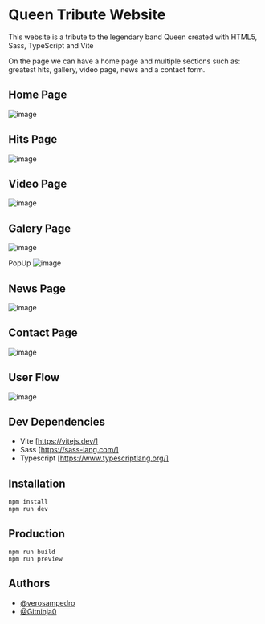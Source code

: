 
# Queen Tribute Website

This website is a tribute to the legendary band Queen created with HTML5, Sass, TypeScript and Vite

On the page we can have a home page and multiple sections such as: greatest hits, gallery, video page, news and a contact form.


## Home Page
![image](https://github.com/GitNinja0/QueensTribute/assets/146742892/5994876d-a9e3-4f27-882d-94025b3dcf33)

## Hits Page
![image](https://github.com/GitNinja0/QueensTribute/assets/146742892/9369adb8-8cb9-4220-99be-5e6b36070aa9)

## Video Page
![image](https://github.com/GitNinja0/QueensTribute/assets/146742892/fc3f98a1-a986-42cf-8970-5166707db045)

## Galery Page
![image](https://github.com/GitNinja0/QueensTribute/assets/146742892/d5912d1d-f9d2-4d36-b8e8-f50ca81f5279)

PopUp
![image](https://github.com/GitNinja0/QueensTribute/assets/146742892/70b1098b-c4da-4e52-b15d-f9f7c522b4b5)

## News Page
![image](https://github.com/GitNinja0/QueensTribute/assets/146742892/683a40ae-cfe3-4b37-8247-fba7d66c3bde)

## Contact Page
![image](https://github.com/GitNinja0/QueensTribute/assets/146742892/c33874d6-16d2-46f9-8dc4-0206e69a4eec)


## User Flow
![image](https://github.com/GitNinja0/QueensTribute/assets/146742892/4cd8c58b-f7ee-41bf-9170-151b847eb786)




## Dev Dependencies
- Vite [https://vitejs.dev/]
- Sass [https://sass-lang.com/]
- Typescript [https://www.typescriptlang.org/]

## Installation
```
npm install
npm run dev
```

## Production
```
npm run build
npm run preview
```

## Authors
- [@verosampedro](https://github.com/verosampedro)
- [@Gitninja0](https://github.com/GitNinja0)
